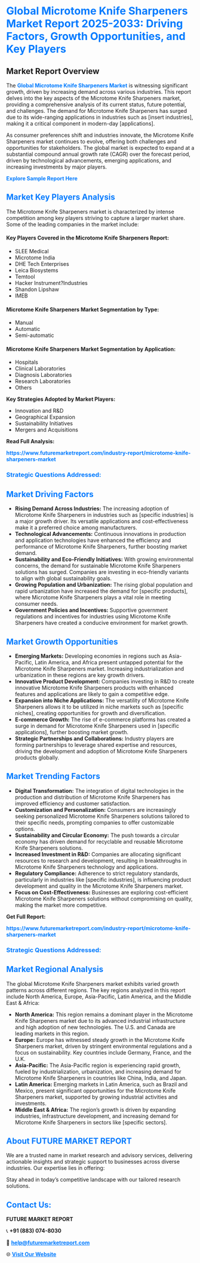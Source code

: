 <h1 style="color: #007BFF;">Global Microtome Knife Sharpeners Market Report 2025-2033: Driving Factors, Growth Opportunities, and Key Players</h1>

<section id="overview">
<h2>Market Report Overview</h2>
<p>The <a href="https://www.futuremarketreport.com/industry-report/microtome-knife-sharpeners-market" style="color: #007BFF; text-decoration: none;"><strong>Global Microtome Knife Sharpeners Market</strong></a> is witnessing significant growth, driven by increasing demand across various industries. This report delves into the key aspects of the Microtome Knife Sharpeners market, providing a comprehensive analysis of its current status, future potential, and challenges. The demand for Microtome Knife Sharpeners has surged due to its wide-ranging applications in industries such as [insert industries], making it a critical component in modern-day [applications].</p>
<p>As consumer preferences shift and industries innovate, the Microtome Knife Sharpeners market continues to evolve, offering both challenges and opportunities for stakeholders. The global market is expected to expand at a substantial compound annual growth rate (CAGR) over the forecast period, driven by technological advancements, emerging applications, and increasing investments by major players.</p>
</section>

<section id="overview">
<p><a href="https://www.futuremarketreport.com/request-sample/reportId=79100" style="color: #007BFF; text-decoration: none;"><strong>Explore Sample Report Here</strong></a></p>
</section>

<section id="key-players">
<h2 style="color: #007BFF;">Market Key Players Analysis</h2>
<p>The Microtome Knife Sharpeners market is characterized by intense competition among key players striving to capture a larger market share. Some of the leading companies in the market include:</p>
<h4>Key Players Covered in the Microtome Knife Sharpeners Report:</h4>
<ul><li>SLEE Medical</li><li>Microtome India</li><li>DHE Tech Enterprises</li><li>Leica Biosystems</li><li>Temtool</li><li>Hacker Instrument?Industries</li><li>Shandon Lipshaw</li><li>IMEB</li></ul>
<h4>Microtome Knife Sharpeners Market Segmentation by Type:</h4>
<ul><li>Manual</li><li>Automatic</li><li>Semi-automatic</li></ul>

<h4>Microtome Knife Sharpeners Market Segmentation by Application:</h4>
<ul><li>Hospitals</li><li>Clinical Laboratories</li><li>Diagnosis Laboratories</li><li>Research Laboratories</li><li>Others</li></ul>
<p><strong>Key Strategies Adopted by Market Players:</strong></p>
<ul>
<li>Innovation and R&D</li>
<li>Geographical Expansion</li>
<li>Sustainability Initiatives</li>
<li>Mergers and Acquisitions</li>
</ul>
</section>

<section>
<p><strong>Read Full Analysis: </strong></p><a href="https://www.futuremarketreport.com/industry-report/microtome-knife-sharpeners-market" style="color: #007BFF; text-decoration: none;"><strong>https://www.futuremarketreport.com/industry-report/microtome-knife-sharpeners-market</strong></a>
<h3 style="color: #007BFF;">Strategic Questions Addressed:</h3>
</section>

<section id="driving-factors">
<h2 style="color: #007BFF;">Market Driving Factors</h2>
<ul>
<li><strong>Rising Demand Across Industries:</strong> The increasing adoption of Microtome Knife Sharpeners in industries such as [specific industries] is a major growth driver. Its versatile applications and cost-effectiveness make it a preferred choice among manufacturers.</li>
<li><strong>Technological Advancements:</strong> Continuous innovations in production and application technologies have enhanced the efficiency and performance of Microtome Knife Sharpeners, further boosting market demand.</li>
<li><strong>Sustainability and Eco-Friendly Initiatives:</strong> With growing environmental concerns, the demand for sustainable Microtome Knife Sharpeners solutions has surged. Companies are investing in eco-friendly variants to align with global sustainability goals.</li>
<li><strong>Growing Population and Urbanization:</strong> The rising global population and rapid urbanization have increased the demand for [specific products], where Microtome Knife Sharpeners plays a vital role in meeting consumer needs.</li>
<li><strong>Government Policies and Incentives:</strong> Supportive government regulations and incentives for industries using Microtome Knife Sharpeners have created a conducive environment for market growth.</li>
</ul>
</section>

<section id="growth-opportunities">
<h2 style="color: #007BFF;">Market Growth Opportunities</h2>
<ul>
<li><strong>Emerging Markets:</strong> Developing economies in regions such as Asia-Pacific, Latin America, and Africa present untapped potential for the Microtome Knife Sharpeners market. Increasing industrialization and urbanization in these regions are key growth drivers.</li>
<li><strong>Innovative Product Development:</strong> Companies investing in R&D to create innovative Microtome Knife Sharpeners products with enhanced features and applications are likely to gain a competitive edge.</li>
<li><strong>Expansion into Niche Applications:</strong> The versatility of Microtome Knife Sharpeners allows it to be utilized in niche markets such as [specific niches], creating opportunities for growth and diversification.</li>
<li><strong>E-commerce Growth:</strong> The rise of e-commerce platforms has created a surge in demand for Microtome Knife Sharpeners used in [specific applications], further boosting market growth.</li>
<li><strong>Strategic Partnerships and Collaborations:</strong> Industry players are forming partnerships to leverage shared expertise and resources, driving the development and adoption of Microtome Knife Sharpeners products globally.</li>
</ul>
</section>

<section id="trending-factors">
<h2 style="color: #007BFF;">Market Trending Factors</h2>
<ul>
<li><strong>Digital Transformation:</strong> The integration of digital technologies in the production and distribution of Microtome Knife Sharpeners has improved efficiency and customer satisfaction.</li>
<li><strong>Customization and Personalization:</strong> Consumers are increasingly seeking personalized Microtome Knife Sharpeners solutions tailored to their specific needs, prompting companies to offer customizable options.</li>
<li><strong>Sustainability and Circular Economy:</strong> The push towards a circular economy has driven demand for recyclable and reusable Microtome Knife Sharpeners solutions.</li>
<li><strong>Increased Investment in R&D:</strong> Companies are allocating significant resources to research and development, resulting in breakthroughs in Microtome Knife Sharpeners technology and applications.</li>
<li><strong>Regulatory Compliance:</strong> Adherence to strict regulatory standards, particularly in industries like [specific industries], is influencing product development and quality in the Microtome Knife Sharpeners market.</li>
<li><strong>Focus on Cost-Effectiveness:</strong> Businesses are exploring cost-efficient Microtome Knife Sharpeners solutions without compromising on quality, making the market more competitive.</li>
</ul>
</section>

<section>
<p><strong>Get Full Report: </strong></p><a href="https://www.futuremarketreport.com/industry-report/microtome-knife-sharpeners-market" style="color: #007BFF; text-decoration: none;"><strong>https://www.futuremarketreport.com/industry-report/microtome-knife-sharpeners-market</strong></a>
<h3 style="color: #007BFF;">Strategic Questions Addressed:</h3>
</section>


<section id="regional-analysis">
<h2 style="color: #007BFF;">Market Regional Analysis</h2>
<p>The global Microtome Knife Sharpeners market exhibits varied growth patterns across different regions. The key regions analyzed in this report include North America, Europe, Asia-Pacific, Latin America, and the Middle East & Africa:</p>
<ul>
<li><strong>North America:</strong> This region remains a dominant player in the Microtome Knife Sharpeners market due to its advanced industrial infrastructure and high adoption of new technologies. The U.S. and Canada are leading markets in this region.</li>
<li><strong>Europe:</strong> Europe has witnessed steady growth in the Microtome Knife Sharpeners market, driven by stringent environmental regulations and a focus on sustainability. Key countries include Germany, France, and the U.K.</li>
<li><strong>Asia-Pacific:</strong> The Asia-Pacific region is experiencing rapid growth, fueled by industrialization, urbanization, and increasing demand for Microtome Knife Sharpeners in countries like China, India, and Japan.</li>
<li><strong>Latin America:</strong> Emerging markets in Latin America, such as Brazil and Mexico, present significant opportunities for the Microtome Knife Sharpeners market, supported by growing industrial activities and investments.</li>
<li><strong>Middle East & Africa:</strong> The region’s growth is driven by expanding industries, infrastructure development, and increasing demand for Microtome Knife Sharpeners in sectors like [specific sectors].</li>
</ul>
</section>

<footer>
<h2 style="color: #007BFF;">About FUTURE MARKET REPORT</h2>
<p>We are a trusted name in market research and advisory services, delivering actionable insights and strategic support to businesses across diverse industries. Our expertise lies in offering:</p>

<p>Stay ahead in today’s competitive landscape with our tailored research solutions.</p>

<h2 style="color: #007BFF;">Contact Us:</h2>
<p><strong>FUTURE MARKET REPORT</strong></p>
<p>📞 <strong>+91 (883) 074-8030</strong></p>
<p>📧 <strong><a href="mailto:help@futuremarketreport.com" style="color: #007BFF;">help@futuremarketreport.com</a></strong></p>
<p>🌐 <strong><a href="https://www.futuremarketreport.com/" style="color: #007BFF;">Visit Our Website</a></strong></p>
</footer>